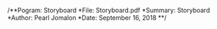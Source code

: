 /**Pogram: Storyboard
*File: Storyboard.pdf
*Summary: Storyboard
*Author: Pearl Jomalon
*Date: September 16, 2018
**/
